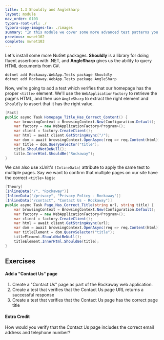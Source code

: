 ```yaml
---
title: 1.3 Shouldly and AngleSharp
layout: module
nav_order: 0103
typora-root-url: ./
typora-copy-images-to: ./images
summary: "In this module we cover some more advanced test patterns you can use with the WebApplicationFactory, and two of my favourite NuGet packages - Shouldly and AngleSharp."
previous: mwnet102
complete: mwnet103
---
```


Let's install some more NuGet packages. **Shouldly** is a library for doing fluent assertions with .NET, and **AngleSharp** gives us the ability to query HTML documents from C#.

```
dotnet add Rockaway.WebApp.Tests package Shouldly
dotnet add Rockaway.WebApp.Tests package AngleSharp
```

Now, we're going to add a test which verifies that our homepage has the proper `<title>` element. We'll use the `WebApplicationFactory` to retrieve the page's HTML, and then use `AngleSharp` to extract the right element and `Shouldly` to assert that it has the right value.

```csharp
[Fact]
public async Task Homepage_Title_Has_Correct_Content() {
    var browsingContext = BrowsingContext.New(Configuration.Default);
    var factory = new WebApplicationFactory<Program>();
    var client = factory.CreateClient();
    var html = await client.GetStringAsync("/");
    var dom = await browsingContext.OpenAsync(req => req.Content(html));
    var title = dom.QuerySelector("title");
    title.ShouldNotBeNull();
    title.InnerHtml.ShouldBe("Rockaway");
}
```

We can also use xUnit's `[InlineData]` attribute to apply the same test to multiple pages. Say we want to confirm that multiple pages on our site have the correct `<title>` tags:

```csharp
[Theory]
[InlineData("/", "Rockaway")]
[InlineData("/privacy", "Privacy Policy - Rockaway")]
[InlineData("/contact", "Contact Us - Rockaway")]
public async Task Page_Has_Correct_Title(string url, string title) {
    var browsingContext = BrowsingContext.New(Configuration.Default);
    var factory = new WebApplicationFactory<Program>();
    var client = factory.CreateClient();
    var html = await client.GetStringAsync(url);
    var dom = await browsingContext.OpenAsync(req => req.Content(html));
    var titleElement = dom.QuerySelector("title");
    titleElement.ShouldNotBeNull();
    titleElement.InnerHtml.ShouldBe(title);
}
```



## Exercises

#### Add a "Contact Us" page

1. Create a "Contact Us" page as part of the Rockaway web application.
2. Create a test that verifies that the Contact Us page URL returns a successful response
3. Create a test that verifies that the Contact Us page has the correct page title

#### Extra Credit

How would you verify that the Contact Us page includes the correct email address and telephone number?



